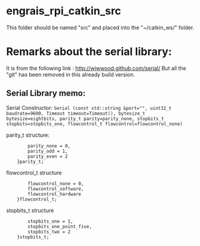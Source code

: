 # engrais_rpi_catkin_src
This folder should be named "src" and placed into the "~/catkin_ws/" folder.

# Remarks about the serial library:
It is from the following link : http://wjwwood.github.com/serial/
But all the "git" has been removed in this already build version.

## Serial Library memo:

Serial Constructor:
```Serial (const std::string &port="", uint32_t baudrate=9600, Timeout timeout=Timeout(), bytesize_t bytesize=eightbits, parity_t parity=parity_none, stopbits_t stopbits=stopbits_one, flowcontrol_t flowcontrol=flowcontrol_none)```

parity_t structure:
```enum serial::parity_t{
        parity_none = 0,
        parity_odd = 1,
        parity_even = 2
    }parity_t;
```
flowcontrol_t structure
```enum serial::flowcontrol_t { 
        flowcontrol_none = 0,
        flowcontrol_software,
        flowcontrol_hardware
    }flowcontrol_t;
```

stopbits_t structure
```enum serial::stopbits_t{
        stopbits_one = 1,
        stopbits_one_point_five,
        stopbits_two = 2
    }stopbits_t;
```
